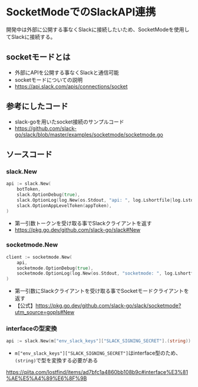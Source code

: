 # SocketModeでのSlackAPI連携
開発中は外部に公開する事なくSlackに接続したいため、SocketModeを使用してSlackに接続する。

## socketモードとは
- 外部にAPIを公開する事なくSlackと通信可能
- socketモードについての説明
- https://api.slack.com/apis/connections/socket

## 参考にしたコード
- slack-goを用いたsocket接続のサンプルコード 
- https://github.com/slack-go/slack/blob/master/examples/socketmode/socketmode.go

## ソースコード

### slack.New
```go
api := slack.New(
	botToken,
	slack.OptionDebug(true),
	slack.OptionLog(log.New(os.Stdout, "api: ", log.Lshortfile|log.LstdFlags)),
	slack.OptionAppLevelToken(appToken),
)
```
- 第一引数トークンを受け取る事でSlackクライアントを返す
- https://pkg.go.dev/github.com/slack-go/slack#New

### socketmode.New
```go
client := socketmode.New(
	api,
	socketmode.OptionDebug(true),
	socketmode.OptionLog(log.New(os.Stdout, "socketmode: ", log.Lshortfile|log.LstdFlags)),
)
```
- 第一引数にSlackクライアントを受け取る事でSocketモードクライアントを返す
- 【公式】https://pkg.go.dev/github.com/slack-go/slack/socketmode?utm_source=gopls#New

### interfaceの型変換
```go
api := slack.New(m["env_slack_keys"]["SLACK_SIGNING_SECRET"].(string))
```
- `m["env_slack_keys"]["SLACK_SIGNING_SECRET"]`はinterface型のため、`(string)`で型を変換する必要がある

https://qiita.com/lostfind/items/ad7bfc1a4860bb108b9c#interface%E3%81%AE%E5%A4%89%E6%8F%9B



